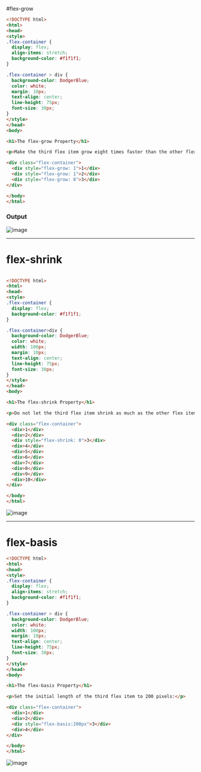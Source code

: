 #flex-grow

```html
<!DOCTYPE html>
<html>
<head>
<style>
.flex-container {
  display: flex;
  align-items: stretch;
  background-color: #f1f1f1;
}

.flex-container > div {
  background-color: DodgerBlue;
  color: white;
  margin: 10px;
  text-align: center;
  line-height: 75px;
  font-size: 30px;
}
</style>
</head>
<body>

<h1>The flex-grow Property</h1>

<p>Make the third flex item grow eight times faster than the other flex items:</p>

<div class="flex-container">
  <div style="flex-grow: 1">1</div>
  <div style="flex-grow: 1">2</div>
  <div style="flex-grow: 8">3</div>
</div>

</body>
</html>

```
### Output
![image](https://user-images.githubusercontent.com/12442613/188301134-7094259e-2fe8-487a-bbd7-a9b48bfc14bf.png)

-------------------

# flex-shrink

```html

<!DOCTYPE html>
<html>
<head>
<style>
.flex-container {
  display: flex;
  background-color: #f1f1f1;
}

.flex-container>div {
  background-color: DodgerBlue;
  color: white;
  width: 100px;
  margin: 10px;
  text-align: center;
  line-height: 75px;
  font-size: 30px;
}
</style>
</head>
<body>

<h1>The flex-shrink Property</h1>

<p>Do not let the third flex item shrink as much as the other flex items:</p>

<div class="flex-container">
  <div>1</div>
  <div>2</div>
  <div style="flex-shrink: 0">3</div>
  <div>4</div>
  <div>5</div>
  <div>6</div>
  <div>7</div>
  <div>8</div>
  <div>9</div>
  <div>10</div>
</div>

</body>
</html>
```
![image](https://user-images.githubusercontent.com/12442613/188301177-d9597602-5524-414d-8d2c-ee6915cc0e4f.png)

---------------------------
# flex-basis

```html
<!DOCTYPE html>
<html>
<head>
<style>
.flex-container {
  display: flex;
  align-items: stretch;
  background-color: #f1f1f1;
}

.flex-container > div {
  background-color: DodgerBlue;
  color: white;
  width: 100px;
  margin: 10px;
  text-align: center;
  line-height: 75px;
  font-size: 30px;
}
</style>
</head>
<body>

<h1>The flex-basis Property</h1>

<p>Set the initial length of the third flex item to 200 pixels:</p>

<div class="flex-container">
  <div>1</div>
  <div>2</div>
  <div style="flex-basis:200px">3</div>
  <div>4</div>
</div>

</body>
</html>

```
![image](https://user-images.githubusercontent.com/12442613/188301216-0184ff11-5a11-46d3-a613-d7098d3d317b.png)

